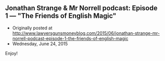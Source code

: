 ## Jonathan Strange &amp; Mr Norrell podcast: Episode 1 — "The Friends of English Magic"

 * Originally posted at http://www.lawyersgunsmoneyblog.com/2015/06/jonathan-strange-mr-norrell-podcast-episode-1-the-friends-of-english-magic
 * Wednesday, June 24, 2015

Enjoy!